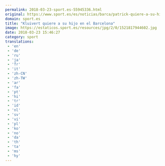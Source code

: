 ```yaml
---
permalink: 2018-03-23-sport.es-55945336.html
original: https://www.sport.es/es/noticias/barca/patrick-quiere-a-su-hijo-en-el-barcelona-6711688?utm_source=rss-noticias&utm_medium=feed&utm_campaign=barca
domain: sport.es
title: "Kluivert quiere a su hijo en el Barcelona"
image: https://estaticos.sport.es/resources/jpg/2/0/1521817944602.jpg
date: 2018-03-23 15:46:27
category: sport
translations: 
 - 'en'
 - 'de'
 - 'ru'
 - 'ja'
 - 'fr'
 - 'it'
 - 'zh-CN'
 - 'zh-TW'
 - 'ar'
 - 'fa'
 - 'pt'
 - 'hi'
 - 'tr'
 - 'id'
 - 'nl'
 - 'sv'
 - 'vi'
 - 'pl'
 - 'ko'
 - 'no'
 - 'da'
 - 'th'
 - 'ta'
 - 'ms'
 - 'hy'
---
```


